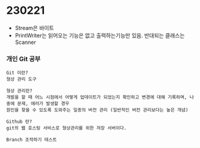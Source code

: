 # 230221
- Stream은 바이트
- PrintWriter는 읽어오는 기능은 없고 출력하는기능만 있음. 반대되는 클래스는 Scanner




### 개인 Git 공부
```
Git 이란?
형상 관리 도구

형상 관리란?
개발을 할 때 어느 시점에서 어떻게 업데이트가 되었는지 확인하고 변경에 대해 기록하며, 나중에 문제, 에러가 발생할 경우
원인을 찾을 수 있도록 도와주는 일종의 버전 관리 (일반적인 버전 관리보다는 높은 개념)

Github 란?
git의 웹 호스팅 서비스로 형상관리를 위한 저장 서버이다.

Branch 조작하기 테스트
```